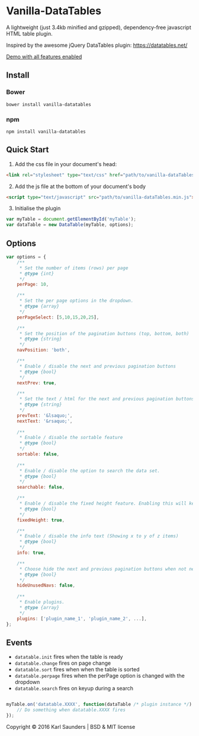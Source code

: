 # Vanilla-DataTables
A lightweight (just 3.4kb minified and gzipped), dependency-free javascript HTML table plugin.

Inspired by the awesome jQuery DataTables plugin: https://datatables.net/

[Demo with all features enabled](http://codepen.io/Mobius1/full/VadmKb/)

## Install

### Bower
```
bower install vanilla-datatables
```

### npm
```
npm install vanilla-datatables
```

## Quick Start

1. Add the css file in your document's head:

```html
<link rel="stylesheet" type="text/css" href="path/to/vanilla-dataTables.min.css">
```

2. Add the js file at the bottom of your document's body

```html
<script type="text/javascript" src="path/to/vanilla-dataTables.min.js">
```

3. Initialise the plugin

```javascript
var myTable = document.getElementById('myTable');
var dataTable = new DataTable(myTable, options);
```

## Options

```javascript
var options = {
	/**
	 * Set the number of items (rows) per page
	 * @type {int}
	 */
	perPage: 10,

	/**
	 * Set the per page options in the dropdown.
	 * @type {array}
	 */
	perPageSelect: [5,10,15,20,25],

	/**
	 * Set the position of the pagination buttons (top, bottom, both)
	 * @type {string}
	 */
	navPosition: 'both',

	/**
	 * Enable / disable the next and previous pagination buttons
	 * @type {bool}
	 */
	nextPrev: true,

	/**
	 * Set the text / html for the next and previous pagination buttons
	 * @type {string}
	 */
	prevText: '&lsaquo;',
	nextText: '&rsaquo;',
	
	/**
	 * Enable / disable the sortable feature
	 * @type {bool}
	 */
	sortable: false,
	
	/**
	 * Enable / disable the option to search the data set.
	 * @type {bool}
	 */
	searchable: false,

	/**
	 * Enable / disable the fixed height feature. Enabling this will keep the bottom container fixed in place
	 * @type {bool}
	 */
	fixedHeight: true,

	/**
	 * Enable / disable the info text (Showing x to y of z items)
	 * @type {bool}
	 */
	info: true,

	/**
	 * Choose hide the next and previous pagination buttons when not needed. Leaving this disabled will just disable the buttons.
	 * @type {bool}
	 */
	hideUnusedNavs: false,
	
	/**
	 * Enable plugins.
	 * @type {array}
	 */
	plugins: ['plugin_name_1', 'plugin_name_2', ...],	
};
```

## Events

* ```datatable.init``` fires when the table is ready
* ```datatable.change``` fires on page change
* ```datatable.sort``` fires when when the table is sorted
* ```datatable.perpage``` fires when the perPage option is changed with the dropdown
* ```datatable.search``` fires on keyup during a search

```javascript

myTable.on('datatable.XXXX', function(dataTable /* plugin instance */) {
	// Do something when datatable.XXXX fires
});

```
Copyright © 2016 Karl Saunders | BSD & MIT license
